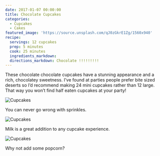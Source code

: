 ```yaml
---
date: 2017-01-07 00:00:00
title: Chocolate Cupcakes
categories:
  - Cupcakes
  - Cakes
featured_image: 'https://source.unsplash.com/qJ0zGkrE1Zg/1560x940'
recipe:
  servings: 12 cupcakes
  prep: 5 minutes
  cook: 25 minutes
  ingredients_markdown:
  directions_markdown: Chocolate !!!!!!!!!
---
```



These chocolate chocolate cupcakes have a stunning appearance and a rich, chocolatey sweetness. I’ve found at parties people prefer bite sized deserts so I’d recommend making 24 mini cupcakes rather than 12 large. That way you won’t find half eaten cupcakes at your party!

![Cupcakes](https://images.unsplash.com/photo-1448131063153-f1e240f98a72?w=1560&amp;h=940&amp;fit=crop)

You can never go wrong with sprinkles.

![Cupcakes](https://images.unsplash.com/photo-1420730614543-e39f93134b0d?w=1560&amp;h=940&amp;fit=crop)

Milk is a great addition to any cupcake experience.

![Cupcakes](https://images.unsplash.com/photo-1457508252818-162dc1934c2f?w=1560&amp;h=940&amp;fit=crop)

Why not add some popcorn?